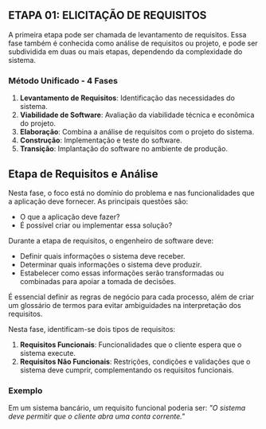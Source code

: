 ## ETAPA 01: ELICITAÇÃO DE REQUISITOS
A primeira etapa pode ser chamada de levantamento de requisitos. Essa fase também é conhecida como análise de requisitos ou projeto, e pode ser subdividida em duas ou mais etapas, dependendo da complexidade do sistema.

### Método Unificado - 4 Fases

1. **Levantamento de Requisitos**: Identificação das necessidades do sistema.
2. **Viabilidade de Software**: Avaliação da viabilidade técnica e econômica do projeto.
3. **Elaboração**: Combina a análise de requisitos com o projeto do sistema.
4. **Construção**: Implementação e teste do software.
5. **Transição**: Implantação do software no ambiente de produção.

## Etapa de Requisitos e Análise
Nesta fase, o foco está no domínio do problema e nas funcionalidades que a aplicação deve fornecer. As principais questões são:
- O que a aplicação deve fazer?
- É possível criar ou implementar essa solução?

Durante a etapa de requisitos, o engenheiro de software deve:

- Definir quais informações o sistema deve receber.
- Determinar quais informações o sistema deve produzir.
- Estabelecer como essas informações serão transformadas ou combinadas para apoiar a tomada de decisões.

É essencial definir as regras de negócio para cada processo, além de criar um glossário de termos para evitar ambiguidades na interpretação dos requisitos.

Nesta fase, identificam-se dois tipos de requisitos:
1. **Requisitos Funcionais**: Funcionalidades que o cliente espera que o sistema execute.
2. **Requisitos Não Funcionais**: Restrições, condições e validações que o sistema deve cumprir, complementando os requisitos funcionais.

### Exemplo
Em um sistema bancário, um requisito funcional poderia ser: *"O sistema deve permitir que o cliente abra uma conta corrente."*
